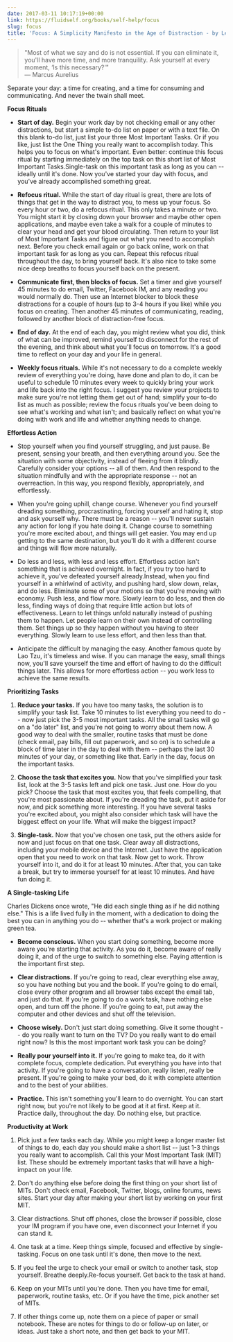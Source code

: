 ```yaml
---
date: 2017-03-11 10:17:19+00:00
link: https://fluidself.org/books/self-help/focus
slug: focus
title: 'Focus: A Simplicity Manifesto in the Age of Distraction - by Leo Babauta'
---
```


> "Most of what we say and do is not essential. If you can eliminate it, you'll have more time, and more tranquility. Ask yourself at every moment, ‘Is this necessary?‘"  
> &mdash; Marcus Aurelius

Separate your day: a time for creating, and a time for consuming and communicating. And never the twain shall meet.

**Focus Rituals**

- **Start of day.** Begin your work day by not checking email or any other distractions, but start a simple to-do list on paper or with a text file. On this blank to-do list, just list your three Most Important Tasks. Or if you like, just list the One Thing you really want to accomplish today. This helps you to focus on what's important. Even better: continue this focus ritual by starting immediately on the top task on this short list of Most Important Tasks.Single-task on this important task as long as you can -- ideally until it's done. Now you've started your day with focus, and you've already accomplished something great.

- **Refocus ritual.** While the start of day ritual is great, there are lots of things that get in the way to distract you, to mess up your focus. So every hour or two, do a refocus ritual. This only takes a minute or two. You might start it by closing down your browser and maybe other open applications, and maybe even take a walk for a couple of minutes to clear your head and get your blood circulating. Then return to your list of Most Important Tasks and figure out what you need to accomplish next. Before you check email again or go back online, work on that important task for as long as you can. Repeat this refocus ritual throughout the day, to bring yourself back. It's also nice to take some nice deep breaths to focus yourself back on the present.

- **Communicate first, then blocks of focus.** Set a timer and give yourself 45 minutes to do email, Twitter, Facebook IM, and any reading you would normally do. Then use an Internet blocker to block these distractions for a couple of hours (up to 3-4 hours if you like) while you focus on creating. Then another 45 minutes of communicating, reading, followed by another block of distraction-free focus.

- **End of day.** At the end of each day, you might review what you did, think of what can be improved, remind yourself to disconnect for the rest of the evening, and think about what you'll focus on tomorrow. It's a good time to reflect on your day and your life in general.

- **Weekly focus rituals.** While it's not necessary to do a complete weekly review of everything you're doing, have done and plan to do, it can be useful to schedule 10 minutes every week to quickly bring your work and life back into the right focus. I suggest you review your projects to make sure you're not letting them get out of hand; simplify your to-do list as much as possible; review the focus rituals you've been doing to see what's working and what isn't; and basically reflect on what you're doing with work and life and whether anything needs to change.

**Effortless Action**

- Stop yourself when you find yourself struggling, and just pause. Be present, sensing your breath, and then everything around you. See the situation with some objectivity, instead of fleeing from it blindly. Carefully consider your options -- all of them. And then respond to the situation mindfully and with the appropriate response -- not an overreaction. In this way, you respond flexibly, appropriately, and effortlessly.

- When you're going uphill, change course. Whenever you find yourself dreading something, procrastinating, forcing yourself and hating it, stop and ask yourself why. There must be a reason -- you'll never sustain any action for long if you hate doing it. Change course to something you're more excited about, and things will get easier. You may end up getting to the same destination, but you'll do it with a different course and things will flow more naturally.

- Do less and less, with less and less effort. Effortless action isn't something that is achieved overnight. In fact, if you try too hard to achieve it, you've defeated yourself already.Instead, when you find yourself in a whirlwind of activity, and pushing hard, slow down, relax, and do less. Eliminate some of your motions so that you're moving with economy. Push less, and flow more. Slowly learn to do less, and then do less, finding ways of doing that require little action but lots of effectiveness. Learn to let things unfold naturally instead of pushing them to happen. Let people learn on their own instead of controlling them. Set things up so they happen without you having to steer everything. Slowly learn to use less effort, and then less than that.

- Anticipate the difficult by managing the easy. Another famous quote by Lao Tzu, it's timeless and wise. If you can manage the easy, small things now, you'll save yourself the time and effort of having to do the difficult things later. This allows for more effortless action -- you work less to achieve the same results.

**Prioritizing Tasks**

1.  **Reduce your tasks.** If you have too many tasks, the solution is to simplify your task list. Take 10 minutes to list everything you need to do -- now just pick the 3-5 most important tasks. All the small tasks will go on a "do later" list, and you're not going to worry about them now. A good way to deal with the smaller, routine tasks that must be done (check email, pay bills, fill out paperwork, and so on) is to schedule a block of time later in the day to deal with them -- perhaps the last 30 minutes of your day, or something like that. Early in the day, focus on the important tasks.

2.  **Choose the task that excites you.** Now that you've simplified your task list, look at the 3-5 tasks left and pick one task. Just one. How do you pick? Choose the task that most excites you, that feels compelling, that you're most passionate about. If you're dreading the task, put it aside for now, and pick something more interesting. If you have several tasks you're excited about, you might also consider which task will have the biggest effect on your life. What will make the biggest impact?

3.  **Single-task.** Now that you've chosen one task, put the others aside for now and just focus on that one task. Clear away all distractions, including your mobile device and the Internet. Just have the application open that you need to work on that task. Now get to work. Throw yourself into it, and do it for at least 10 minutes. After that, you can take a break, but try to immerse yourself for at least 10 minutes. And have fun doing it.

**A Single-tasking Life**

Charles Dickens once wrote, "He did each single thing as if he did nothing else." This is a life lived fully in the moment, with a dedication to doing the best you can in anything you do -- whether that's a work project or making green tea.

- **Become conscious.** When you start doing something, become more aware you're starting that activity. As you do it, become aware of really doing it, and of the urge to switch to something else. Paying attention is the important first step.

- **Clear distractions.** If you're going to read, clear everything else away, so you have nothing but you and the book. If you're going to do email, close every other program and all browser tabs except the email tab, and just do that. If you're going to do a work task, have nothing else open, and turn off the phone. If you're going to eat, put away the computer and other devices and shut off the television.

- **Choose wisely.** Don't just start doing something. Give it some thought -- do you really want to turn on the TV? Do you really want to do email right now? Is this the most important work task you can be doing?

- **Really pour yourself into it.** If you're going to make tea, do it with complete focus, complete dedication. Put everything you have into that activity. If you're going to have a conversation, really listen, really be present. If you're going to make your bed, do it with complete attention and to the best of your abilities.

- **Practice.** This isn't something you'll learn to do overnight. You can start right now, but you're not likely to be good at it at first. Keep at it. Practice daily, throughout the day. Do nothing else, but practice.

**Productivity at Work**

1.  Pick just a few tasks each day. While you might keep a longer master list of things to do, each day you should make a short list -- just 1-3 things you really want to accomplish. Call this your Most Important Task (MIT) list. These should be extremely important tasks that will have a high-impact on your life.

2.  Don't do anything else before doing the first thing on your short list of MITs. Don't check email, Facebook, Twitter, blogs, online forums, news sites. Start your day after making your short list by working on your first MIT.

3.  Clear distractions. Shut off phones, close the browser if possible, close your IM program if you have one, even disconnect your Internet if you can stand it.

4.  One task at a time. Keep things simple, focused and effective by single-tasking. Focus on one task until it's done, then move to the next.

5.  If you feel the urge to check your email or switch to another task, stop yourself. Breathe deeply.Re-focus yourself. Get back to the task at hand.

6.  Keep on your MITs until you're done. Then you have time for email, paperwork, routine tasks, etc. Or if you have the time, pick another set of MITs.

7.  If other things come up, note them on a piece of paper or small notebook. These are notes for things to do or follow-up on later, or ideas. Just take a short note, and then get back to your MIT.
